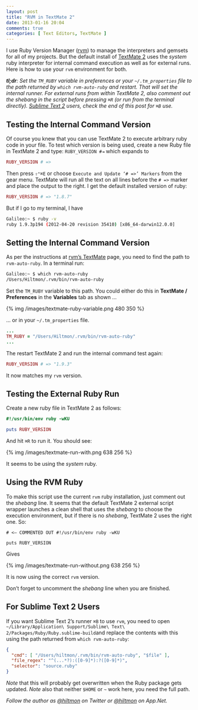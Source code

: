 ```yaml
---
layout: post
title: "RVM in TextMate 2"
date: 2013-01-16 20:04
comments: true
categories: [ Text Editors, TextMate ]
---
```


I use Ruby Version Manager ([rvm](https://rvm.io)) to manage the interpreters and gemsets for all of my projects. But the default install of [TextMate 2](https://github.com/textmate/textmate) uses the *system* ruby interpreter for internal command execution as well as for external runs. Here is how to use your `rvm` environment for both.

***tl;dr**: Set the `TM_RUBY` variable in preferences or your `~/.tm_properties` file to the path returned by `which rvm-auto-ruby` and restart. That will set the internal runner. For external runs from within TextMate 2, also comment out the shebang in the script before pressing `⌘R` (or run from the terminal directly). [Sublime Text 2](http://www.sublimetext.com/2) users, check the end of this post for `⌘B` use.*

## Testing the Internal Command Version

Of course you knew that you can use TextMate 2 to execute arbitrary ruby code in your file. To test which version is being used, create a new Ruby file in TextMate 2 and type: `RUBY_VERSION #⇥` which expands to 

``` ruby
RUBY_VERSION # =>
```

Then press `⇧⌃⌘E` or choose `Execute and Update ‘# =>’ Markers` from the gear menu. TextMate will run all the text on all lines before the `# =>` marker and place the output to the right. I get the default installed version of ruby:

``` ruby
RUBY_VERSION # => "1.8.7"
```

But if I go to my terminal, I have

``` sh
Galileo:~ $ ruby -v
ruby 1.9.3p194 (2012-04-20 revision 35410) [x86_64-darwin12.0.0]
```

## Setting the Internal Command Version

As per the instructions at [rvm’s TextMate](https://rvm.io/integration/textmate/) page, you need to find the path to `rvm-auto-ruby`. In a terminal run:

``` sh
Galileo:~ $ which rvm-auto-ruby
/Users/Hiltmon/.rvm/bin/rvm-auto-ruby
```

Set the `TM_RUBY` variable to this path. You could either do this in **TextMate / Preferences** in the **Variables** tab as shown ...

{% img /images/textmate-ruby-variable.png 480 350 %}

... or in your `~/.tm_properties` file.

``` ruby .tm_properties
...
TM_RUBY = "/Users/Hiltmon/.rvm/bin/rvm-auto-ruby"
...
```

The restart TextMate 2 and run the internal command test again:

``` ruby
RUBY_VERSION # => "1.9.3"
```

It now matches my `rvm` version.

## Testing the External Ruby Run

Create a new ruby file in TextMate 2 as follows:

``` ruby
#!/usr/bin/env ruby -wKU

puts RUBY_VERSION
```

And hit `⌘R` to run it. You should see:

{% img /images/textmate-run-with.png 638 256 %}

It seems to be using the *system* ruby.

## Using the RVM Ruby

To make this script use the current `rvm` ruby installation, just comment out the *shebang* line. It seems that the default TextMate 2 external script wrapper launches a clean shell that uses the *shebang* to choose the execution environment, but if there is no *shebang*, TextMate 2 uses the right one. So:

```
# <— COMMENTED OUT #!/usr/bin/env ruby -wKU

puts RUBY_VERSION
```

Gives

{% img /images/textmate-run-without.png 638 256 %}

It is now using the correct `rvm` version.

Don’t forget to uncomment the *shebang* line when you are finished.

## For Sublime Text 2 Users

If you want Sublime Text 2’s runner `⌘B` to use `rvm`, you need to open `~/Library/Application\ Support/Sublime\ Text\ 2/Packages/Ruby/Ruby.sublime-build`and replace the contents with this using the path returned from `which rvm-auto-ruby`:

``` json
{
  "cmd": [ "/Users/hiltmon/.rvm/bin/rvm-auto-ruby", "$file" ],
  "file_regex": "^(...*?):([0-9]*):?([0-9]*)",
  "selector": "source.ruby"
}
```

*Note* that this will probably get overwritten when the Ruby package gets updated. *Note* also that neither `$HOME` or `~` work here, you need the full path.

*Follow the author as [@hiltmon](http://twitter.com/hiltmon) on Twitter or [@hiltmon](http://alpha.app.net/hiltmon) on App.Net.*

